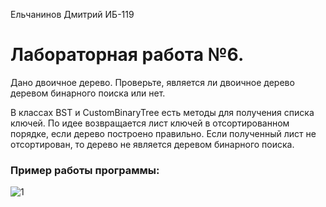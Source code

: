 Ельчанинов Дмитрий ИБ-119
# Лабораторная работа №6.
Дано двоичное дерево. Проверьте, является ли двоичное дерево деревом бинарного поиска или нет.

В классах BST и CustomBinaryTree есть методы для получения списка ключей. По идее возвращается лист ключей в отсортированном порядке, если дерево построено правильно. Если полученный лист не отсортирован, то дерево не является деревом бинарного поиска.
### Пример работы программы:

![1](/example.png)
